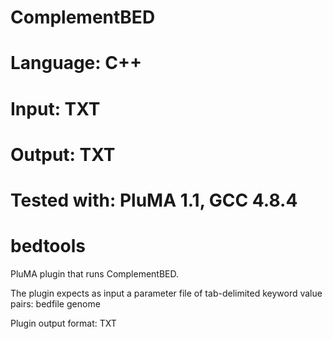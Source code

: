 # ComplementBED
# Language: C++
# Input: TXT
# Output: TXT
# Tested with: PluMA 1.1, GCC 4.8.4
# bedtools

PluMA plugin that runs ComplementBED.

The plugin expects as input a parameter file of tab-delimited keyword value pairs: 
bedfile
genome

Plugin output format: TXT
